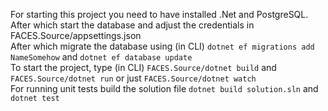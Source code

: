 For starting this project you need to have installed .Net and PostgreSQL. After which start the database and adjust the credentials in FACES.Source/appsettings.json  
After which migrate the database using (in CLI) `dotnet ef migrations add NameSomehow` and `dotnet ef database update`  
To start the project, type (in CLI) `FACES.Source/dotnet build` and `FACES.Source/dotnet run` or just `FACES.Source/dotnet watch`  
For running unit tests build the solution file `dotnet build solution.sln` and `dotnet test`  
